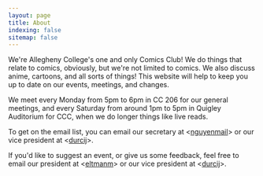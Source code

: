 ```yaml
---
layout: page
title: About
indexing: false
sitemap: false
---
```


We're Allegheny College's one and only Comics Club!  We do things that relate to comics, obviously, but we're not limited to comics.  We also discuss anime, cartoons, and all sorts of things!  This website will help to keep you up to date on our events, meetings, and changes.

We meet every Monday from 5pm to 6pm in CC 206 for our general meetings, and every Saturday from around 1pm to 5pm in Quigley Auditorium for CCC, when we do longer things like live reads.

To get on the email list, you can email our secretary at <[nguyenmail](mailto:nguyenmail@allegheny.edu)> or our vice president at <[durcij](mailto:durcij@allegheny.edu)>.

If you'd like to suggest an event, or give us some feedback, feel free to email our president at <[eltmanm](mailto:eltmanm@allegheny.edu)> or our vice president at <[durcij](mailto:durcij@allegheny.edu)>.
